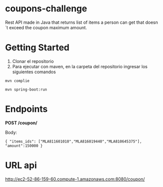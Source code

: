 # coupons-challenge
Rest API made in Java that returns list of items a person can get that doesn´t exceed the coupon maximum amount.

# Getting Started
1. Clonar el repositorio
2. Para ejecutar con maven, en la carpeta del repositorio ingresar los siguientes comandos 

  `mvn complie`
  
  `mvn spring-boot:run`
  
# Endpoints
**POST /coupon/**

Body:

`{
    "items_ids": ["MLA811601010","MLA816019440","MLA810645375"],
    "amount":150000
}`

# URL api
http://ec2-52-86-159-60.compute-1.amazonaws.com:8080/coupon/
